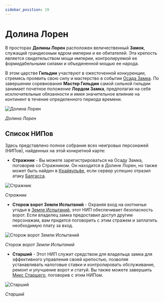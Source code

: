 ```yaml
---
sidebar_position: 19
---
```


# Долина Лорен

В просторах **Долины Лорен** расположен величественный **Замок**, служащий грандиозным ядром империи и ее обитателей. Эта крепость является свидетельством мощи империи, контролируемой ее формидабельными силами и объединенной мощью ее народа.

В этом царстве **Гильдии** участвуют в ожесточенной конкуренции, стремясь проявить свою силу и мастерство в событии [Осада Замка](/events/castle-siege). По завершении соревнования **Мастер Гильдии** самой сильной гильдии занимает почетное положение **Лордом Замка**, предполагая на себя исключительные обязанности и имея значительное влияние на континент в течение определенного периода времени.

![Долина Лорен](/img/maps/valley-of-loren.jpg)

_Долина Лорен_

## Список НИПов

Здесь представлено полное собрание всех неигровых персонажей (НИПов), найденных на этой конкретной карте:

- **Стражник** - Вы можете зарегистрироваться на Осаду Замка, поговорив со Стражником. Он находится в Долине Лорен, но также может быть найден в [Крайвульфе](/maps/crywolf), если сервер успешно отразил атаку [Балгасса](/special-monsters/bosses/balgass).

![Стражник](/img/npc/guardsman.jpg)

_Стражник_

- **Сторож ворот Земли Испытаний** - Охраняя вход на охотничьи угодья в [Земле Испытаний](/maps/land-of-trials), этот НИП обеспечивает безопасность ворот. Если владелец замка предоставил доступ другим персонажам, вам придется поговорить с этим стражем и заплатить необходимую плату за вход.

![Сторож ворот Земли Испытаний](/img/npc/gatekeeper-guard.jpg)

_Сторож ворот Земли Испытаний_

- **Старший** - Этот НИП служит средством для владельца замка для эффективного управления своей крепостью, позволяя устанавливать налоговые ставки и контролировать обслуживание, ремонт и улучшение ворот и статуй. Вы также можете завершить [Микс Старшего](/crafting/senior-mix), поговорив с этим НИПом.

![Старший](/img/npc/senior.jpg)

_Старший_
